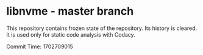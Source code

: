 # libnvme - master branch

This repository contains frozen state of the repository.
Its history is cleared. It is used only for static code
analysis with Codacy.

Commit Time: 1702709015